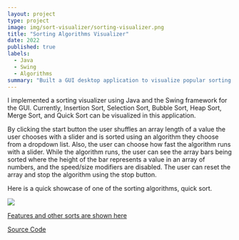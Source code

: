 ```yaml
---
layout: project
type: project
image: img/sort-visualizer/sorting-visualizer.png
title: "Sorting Algorithms Visualizer"
date: 2022
published: true
labels:
  - Java
  - Swing
  - Algorithms
summary: "Built a GUI desktop application to visualize popular sorting algorithms"
---
```

I implemented a sorting visualizer using Java and the Swing framework for the GUI. Currently, Insertion Sort, Selection Sort, Bubble Sort, Heap Sort, Merge Sort, and Quick Sort can be visualized in this application.

By clicking the start button the user shuffles an array length of a value the user chooses with a slider and is sorted using an algorithm they choose from a dropdown list. Also, the user can choose how fast the algorithm runs with a slider. While the algorithm runs, the user can see the array bars being sorted where the height of the bar represents a value in an array of numbers, and the speed/size modifiers are disabled. The user can reset the array and stop the algorithm using the stop button.

Here is a quick showcase of one of the sorting algorithms, quick sort.

<img src= "..img/sort-visualizer/quick-sort-showcase.gif">

[Features and other sorts are shown here](https://www.youtube.com/watch?v=bZ7tsf0GHfA&ab_channel=JosephCarmeloAverion)

[Source Code](https://github.com/josephaverion/SortingVisualizer/tree/master/SortingVisualizer/src)
